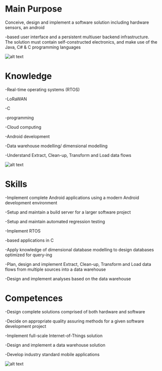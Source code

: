 

# Main Purpose

Conceive, design and implement a software solution including hardware sensors, an android

-based user interface and a persistent multiuser backend infrastructure. The solution must contain self-constructed electronics, and make use of the Java, C# &amp; C programming languages

![alt text](https://i.imgur.com/lCvtd61.png)

# Knowledge

-Real-time operating systems (RTOS)

-LoRaWAN

-C

-programming

-Cloud computing

-Android development

-Data warehouse modelling/ dimensional modelling

-Understand Extract, Clean-up, Transform and Load data flows

![alt text](https://i.imgur.com/8UYKXEv.png)

# Skills

-Implement complete Android applications using a modern Android development environment

-Setup and maintain a build server for a larger software project

-Setup and maintain automated regression testing

-Implement RTOS

-based applications in C

-Apply knowledge of dimensional database modelling to design databases optimized for query-ing

-Plan, design and implement Extract, Clean-up, Transform and Load data flows from multiple sources into a data warehouse

-Design and implement analyses based on the data warehouse

# Competences

-Design complete solutions comprised of both hardware and software

-Decide on appropriate quality assuring methods for a given software development project

-Implement full-scale Internet-of-Things solution

-Design and implement a data warehouse solution

-Develop industry standard mobile applications

![alt text](https://i.imgur.com/k3BVJXA.png)


